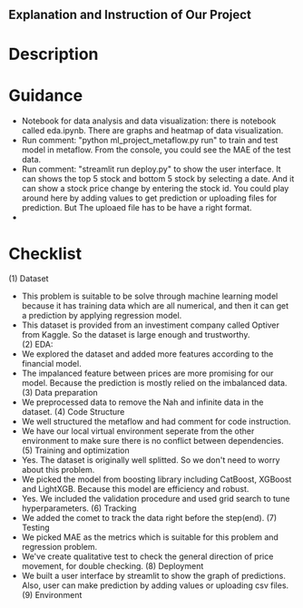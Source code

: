 ## Explanation and Instruction of Our Project
# Description 
# Guidance
* Notebook for data analysis and data visualization: there is notebook called eda.ipynb. There are graphs and heatmap of data visualization.
* Run comment: "python ml_project_metaflow.py run" to train and test model in metaflow. From the console, you could see the MAE of the test data.
* Run comment: "streamlit run deploy.py" to show the user interface. It can shows the top 5 stock and bottom 5 stock by selecting a date. And it can show a stock price change by entering the stock id. You could play around here by adding values to get prediction or uploading files for prediction. But The uploaed file has to be have a right format.
* 
# Checklist
(1) Dataset
* This problem is suitable to be solve through machine learning model because it has training data which are all numerical, and then it can get a prediction by applying regression model.
* This dataset is provided from an investiment company called Optiver from Kaggle. So the dataset is large enough and trustworthy.\
(2) EDA:
* We explored the dataset and added more features according to the financial model.
* The impalanced feature between prices are more promising for our model. Because the prediction is mostly relied on the imbalanced data. 
(3) Data preparation
* We preprocessed data to remove the Nah and infinite data in the dataset.
(4) Code Structure
* We well structured the metaflow and had comment for code instruction.
* We have our local virtual environment seperate from the other environment to make sure there is no conflict between dependencies.
(5) Training and optimization
* Yes. The dataset is originally well splitted. So we don't need to worry about this problem.
* We picked the model from boosting library including CatBoost, XGBoost and LightXGB. Because this model are efficiency and robust.
* Yes. We included the validation procedure and used grid search to tune hyperparameters. 
(6) Tracking
* We added the comet to track the data right before the step(end). 
(7) Testing
* We picked MAE as the metrics which is suitable for this problem and regression problem.
* We've create qualitative test to check the general direction of price movement, for double checking. 
(8) Deployment
* We built a user interface by streamlit to show the graph of predictions. Also, user can make prediction by adding values or uploading csv files. 
(9) Environment
